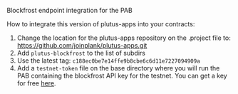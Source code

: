 Blockfrost endpoint integration for the PAB

How to integrate this version of plutus-apps into your contracts:

1. Change the location for the plutus-apps repository on the .project file to: https://github.com/joinplank/plutus-apps.git
2. Add `plutus-blockfrost` to the list of subdirs
3. Use the latest tag: `c188ec0be7e14ffe9b8cbe6c6d11e7227094909a`
4. Add a `testnet-token` file on the base directory where you will run the PAB containing the blockfrost API key for the testnet. You can get a key for free [here](https://blockfrost.io/auth/signin).